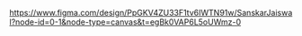 
https://www.figma.com/design/PpGKV4ZU33F1tv6IWTN91w/SanskarJaiswal?node-id=0-1&node-type=canvas&t=egBk0VAP6L5oUWmz-0
